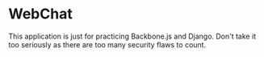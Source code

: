 # WebChat

This application is just for practicing Backbone.js and Django. Don't take it too seriously as there are too many security flaws to count.
